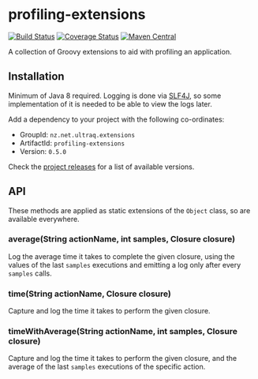 
profiling-extensions
====================

[![Build Status](https://travis-ci.com/ultraq/profiling-extensions.svg)](https://travis-ci.com/ultraq/profiling-extensions)
[![Coverage Status](https://coveralls.io/repos/github/ultraq/profiling-extensions/badge.svg?branch=master)](https://coveralls.io/github/ultraq/profiling-extensions?branch=master)
[![Maven Central](https://img.shields.io/maven-central/v/nz.net.ultraq.extensions/profiling-extensions.svg?maxAge=3600)](http://search.maven.org/#search|ga|1|g%3A%22nz.net.ultraq.extensions%22%20AND%20a%3A%22profiling-extensions%22)

A collection of Groovy extensions to aid with profiling an application.


Installation
------------

Minimum of Java 8 required.  Logging is done via [SLF4J](http://www.slf4j.org/),
so some implementation of it is needed to be able to view the logs later.

Add a dependency to your project with the following co-ordinates:

 - GroupId: `nz.net.ultraq.extensions`
 - ArtifactId: `profiling-extensions`
 - Version: `0.5.0`

Check the [project releases](https://github.com/ultraq/profiling-extensions/releases)
for a list of available versions.


API
---

These methods are applied as static extensions of the `Object` class, so are
available everywhere.

### average(String actionName, int samples, Closure closure)

Log the average time it takes to complete the given closure, using the values of
the last `samples` executions and emitting a log only after every `samples`
calls.

### time(String actionName, Closure closure)

Capture and log the time it takes to perform the given closure.

### timeWithAverage(String actionName, int samples, Closure closure)

Capture and log the time it takes to perform the given closure, and the average
of the last `samples` executions of the specific action.
